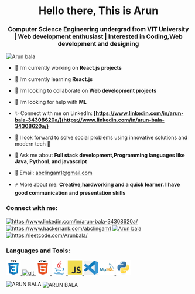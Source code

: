<h1 align="center">Hello there, This is Arun</h1>
<h3 align="center">Computer Science Engineering undergrad from VIT University | Web development enthusiast | Interested in Coding,Web development and designing</h3>

<p align="left"> <img src="https://komarev.com/ghpvc/?username=ARUNBALACHOCKALINGAM&label=Profile%20views&color=0e75b6&style=flat" alt="Arun bala" /> </p>

- 🔭 I’m currently working on **React.js projects**

- 🌱 I’m currently learning **React.js**

- 💫 I’m looking to collaborate on **Web development projects**

- 🤝 I’m looking for help with **ML**

- ✨ Connect with me on LinkedIn: **[https://www.linkedin.com/in/arun-bala-34308620a/](https://www.linkedin.com/in/arun-bala-34308620a/)**

- 📝 I look forward to solve social problems using innovative solutions and modern tech 💫

- 💬 Ask me about **Full stack development,Programming languages like Java, PythonL and javascript**

- 🔸 Email:  abclingam1@gmail.com

- ⚡ More about me:  **Creative,hardworking and a quick learner. I have good communication and presentation skills**


<h3 align="left">Connect with me:</h3>
<p align="left">
<a href="https://www.linkedin.com/in/arun-bala-34308620a/" target="blank"><img align="center" src="https://cdn.jsdelivr.net/npm/simple-icons@3.0.1/icons/linkedin.svg" alt="https://www.linkedin.com/in/arun-bala-34308620a/" height="30" width="40" /></a>
<a href="https://www.hackerrank.com/abclingam1" target="blank"><img align="center" src="https://cdn.jsdelivr.net/npm/simple-icons@3.0.1/icons/hackerrank.svg" alt="https://www.hackerrank.com/abclingam1" height="30" width="40" /></a>
<a href="https://instagram.com/arun_bala_ig" target="blank"><img align="center" src="https://cdn.jsdelivr.net/npm/simple-icons@3.0.1/icons/instagram.svg" alt="Arun bala" height="30" width="40" /></a>
<a href="https://leetcode.com/Arunbala/" target="blank"><img align="center" src="https://cdn.jsdelivr.net/npm/simple-icons@3.0.1/icons/leetcode.svg" alt="https://leetcode.com/Arunbala/" height="30" width="40" /></a>
</p>

<h3 align="left">Languages and Tools:</h3>
<p align="left"><a href="https://www.w3schools.com/css/" target="_blank"> <img src="https://raw.githubusercontent.com/devicons/devicon/master/icons/css3/css3-original-wordmark.svg" alt="css3" width="40" height="40"/> </a> <a href="https://git-scm.com/" target="_blank"> <img src="https://www.vectorlogo.zone/logos/git-scm/git-scm-icon.svg" alt="git" width="40" height="40"/> </a> <a href="https://www.w3.org/html/" target="_blank"> <img src="https://raw.githubusercontent.com/devicons/devicon/master/icons/html5/html5-original-wordmark.svg" alt="html5" width="40" height="40"/> </a> <a href="https://www.java.com" target="_blank"> <img src="https://raw.githubusercontent.com/devicons/devicon/master/icons/java/java-original.svg" alt="java" width="40" height="40"/> </a> <a href="https://developer.mozilla.org/en-US/docs/Web/JavaScript" target="_blank"> <img src="https://raw.githubusercontent.com/devicons/devicon/master/icons/javascript/javascript-original.svg" alt="javascript" width="40" height="40"/> </a> 
  <a href="https://code.visualstudio.com/"><img src="https://github.com/ARUNBALACHOCKALINGAM/ARUNBALACHOCKALINGAM/blob/main/Vscode.PNG" width=40></a> <a href="https://www.mysql.com/" target="_blank"> <img src="https://raw.githubusercontent.com/devicons/devicon/master/icons/mysql/mysql-original-wordmark.svg" alt="mysql" width="40" height="40"/> <a href="https://www.python.org" target="_blank"> <img src="https://raw.githubusercontent.com/devicons/devicon/master/icons/python/python-original.svg" alt="python" width="40" height="40"/> </a>
<p><img align="left" src="https://github-readme-stats.vercel.app/api/top-langs/?username=ARUNBALACHOCKALINGAM&layout=compact" alt="ARUN BALA" /></p>
<p>&nbsp;<img align="center" src="https://github-readme-stats.vercel.app/api?username=ARUNBALACHOCKALINGAM&show_icons=true&theme=radical" alt="ARUN BALA"/></p>

